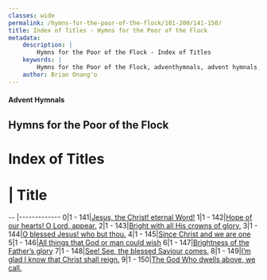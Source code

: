 ```yaml
---
classes: wide
permalink: /hymns-for-the-poor-of-the-flock/101-200/141-150/
title: Index of Titles - Hymns for the Poor of the Flock
metadata:
    description: |
        Hymns for the Poor of the Flock - Index of Titles
    keywords: |
        Hymns for the Poor of the Flock, adventhymnals, advent hymnals, index
    author: Brian Onang'o
---
```


#### Advent Hymnals

## Hymns for the Poor of the Flock

# Index of Titles
# | Title                        
-- |-------------
0|1 - 141|[Jesus, the Christ! eternal Word!](/101-200/141-150/01.Jesus,-the-Christ!-eternal-Word!)
1|1 - 142|[Hope of our hearts! O Lord, appear.](/101-200/141-150/02.Hope-of-our-hearts!-O-Lord,-appear)
2|1 - 143|[Bright with all His crowns of glory.](/101-200/141-150/03.Bright-with-all-His-crowns-of-glory)
3|1 - 144|[O blessed Jesus! who but thou.](/101-200/141-150/04.O-blessed-Jesus!-who-but-thou)
4|1 - 145|[Since Christ and we are one](/101-200/141-150/05.Since-Christ-and-we-are-one)
5|1 - 146|[All things that God or man could wish](/101-200/141-150/06.All-things-that-God-or-man-could-wish)
6|1 - 147|[Brightness of the Father’s glory](/101-200/141-150/07.Brightness-of-the-Father’s-glory)
7|1 - 148|[See! See, the blessed Saviour comes.](/101-200/141-150/08.See!-See,-the-blessed-Saviour-comes)
8|1 - 149|[I’m glad I know that Christ shall reign.](/101-200/141-150/09.I’m-glad-I-know-that-Christ-shall-reign)
9|1 - 150|[The God Who dwells above, we call.](/101-200/141-150/10.The-God-Who-dwells-above,-we-call)